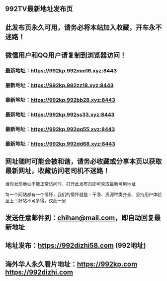 ## **992TV最新地址发布页**
## 此发布页永久可用，请务必将本站加入收藏，开车永不迷路！
## 微信用户和QQ用户请复制到浏览器访问！
### 最新地址：https://992kp.992mm16.xyz:8443

### 最新地址：https://992kp.992zz18.xyz:8443

### 最新地址：https://992kp.992bb28.xyz:8443

### 最新地址：https://992kp.992ss33.xyz:8443

### 最新地址：https://992kp.992qq55.xyz:8443

### 最新地址：https://992kp.992dd68.xyz:8443


## 网址随时可能会被和谐，请务必收藏或分享本页以获取最新网址，收藏访问老司机不迷路！

当你发现地址不能正常访问时，打开此发布页即可获取最新可用地址

每一个网站都有一个情怀，我们的情怀就是：干净、资源种类齐全、坚持用户体验至上！好站不可多得，仅此一家

## 发送任意邮件到：chihan@mail.com，即自动回复最新地址
## 地址发布：https://992dizhi58.com  (992地址)
## 海外华人永久看片地址：https://992kp.com  https://992dizhi.com
